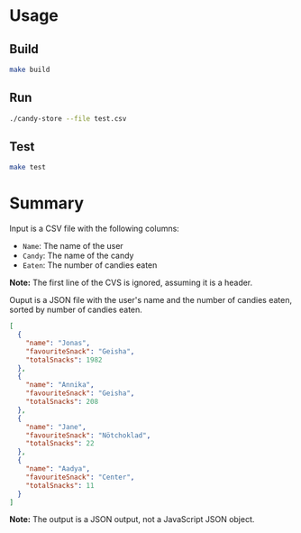 # Usage

## Build

```bash
make build
```

## Run

```bash
./candy-store --file test.csv
```

## Test

```bash
make test
```

# Summary

Input is a CSV file with the following columns:
* `Name`: The name of the user
* `Candy`: The name of the candy
* `Eaten`: The number of candies eaten

**Note:** The first line of the CVS is ignored, assuming it is a header.

Ouput is a JSON file with the user's name and the number of candies eaten, sorted by number of candies eaten.

```json
[
  {
    "name": "Jonas",
    "favouriteSnack": "Geisha",
    "totalSnacks": 1982
  },
  {
    "name": "Annika",
    "favouriteSnack": "Geisha",
    "totalSnacks": 208
  },
  {
    "name": "Jane",
    "favouriteSnack": "Nötchoklad",
    "totalSnacks": 22
  },
  {
    "name": "Aadya",
    "favouriteSnack": "Center",
    "totalSnacks": 11
  }
]
```

**Note:** The output is a JSON output, not a JavaScript JSON object.